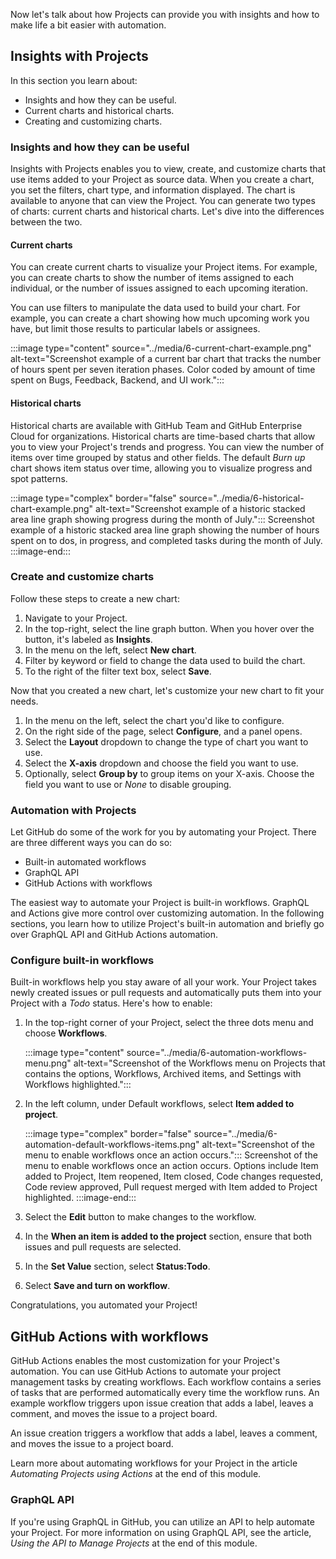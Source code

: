 ﻿Now let's talk about how Projects can provide you with insights and how to make life a bit easier with automation.

## Insights with Projects

In this section you learn about:

- Insights and how they can be useful.
- Current charts and historical charts.
- Creating and customizing charts.

### Insights and how they can be useful

Insights with Projects enables you to view, create, and customize charts that use items added to your Project as source data. When you create a chart, you set the filters, chart type, and information displayed. The chart is available to anyone that can view the Project. You can generate two types of charts: current charts and historical charts. Let's dive into the differences between the two.

#### Current charts

You can create current charts to visualize your Project items. For example, you can create charts to show the number of items assigned to each individual, or the number of issues assigned to each upcoming iteration.

You can use filters to manipulate the data used to build your chart. For example, you can create a chart showing how much upcoming work you have, but limit those results to particular labels or assignees.

:::image type="content" source="../media/6-current-chart-example.png" alt-text="Screenshot example of a current bar chart that tracks the number of hours spent per seven iteration phases. Color coded by amount of time spent on Bugs, Feedback, Backend, and UI work.":::

#### Historical charts

Historical charts are available with GitHub Team and GitHub Enterprise Cloud for organizations. Historical charts are time-based charts that allow you to view your Project's trends and progress. You can view the number of items over time grouped by status and other fields. The default *Burn up* chart shows item status over time, allowing you to visualize progress and spot patterns.

:::image type="complex" border="false" source="../media/6-historical-chart-example.png" alt-text="Screenshot example of a historic stacked area line graph showing progress during the month of July.":::
   Screenshot example of a historic stacked area line graph showing the number of hours spent on to dos, in progress, and completed tasks during the month of July.
:::image-end:::

### Create and customize charts

Follow these steps to create a new chart:

1. Navigate to your Project.
1. In the top-right, select the line graph button. When you hover over the button, it's labeled as **Insights**.
1. In the menu on the left, select **New chart**.
1. Filter by keyword or field to change the data used to build the chart.
1. To the right of the filter text box, select **Save**.

Now that you created a new chart, let's customize your new chart to fit your needs.

1. In the menu on the left, select the chart you'd like to configure.
1. On the right side of the page, select **Configure**, and a panel opens.
1. Select the **Layout** dropdown to change the type of chart you want to use.
1. Select the **X-axis** dropdown and choose the field you want to use.
1. Optionally, select **Group by** to group items on your X-axis. Choose the field you want to use or *None* to disable grouping.

### Automation with Projects

Let GitHub do some of the work for you by automating your Project. There are three different ways you can do so:

- Built-in automated workflows
- GraphQL API
- GitHub Actions with workflows

The easiest way to automate your Project is built-in workflows. GraphQL and Actions give more control over customizing automation. In the following sections, you learn how to utilize Project's built-in automation and briefly go over GraphQL API and GitHub Actions automation.

### Configure built-in workflows

Built-in workflows help you stay aware of all your work. Your Project takes newly created issues or pull requests and automatically puts them into your Project with a *Todo* status. Here's how to enable:

1. In the top-right corner of your Project, select the three dots menu and choose **Workflows**.

   :::image type="content" source="../media/6-automation-workflows-menu.png" alt-text="Screenshot of the Workflows menu on Projects that contains the options, Workflows, Archived items, and Settings with Workflows highlighted.":::

1. In the left column, under Default workflows, select **Item added to project**.

   :::image type="complex" border="false" source="../media/6-automation-default-workflows-items.png" alt-text="Screenshot of the menu to enable workflows once an action occurs.":::
    Screenshot of the menu to enable workflows once an action occurs. Options include Item added to Project, Item reopened, Item closed, Code changes requested, Code review approved, Pull request merged with Item added to Project highlighted.
:::image-end:::

1. Select the **Edit** button to make changes to the workflow.
1. In the **When an item is added to the project** section, ensure that both issues and pull requests are selected.
1. In the **Set Value** section, select **Status:Todo**.
1. Select **Save and turn on workflow**.

Congratulations, you automated your Project!

## GitHub Actions with workflows

GitHub Actions enables the most customization for your Project's automation. You can use GitHub Actions to automate your project management tasks by creating workflows. Each workflow contains a series of tasks that are performed automatically every time the workflow runs. An example workflow triggers upon issue creation that adds a label, leaves a comment, and moves the issue to a project board.

An issue creation triggers a workflow that adds a label, leaves a comment, and moves the issue to a project board.

Learn more about automating workflows for your Project in the article *Automating Projects using Actions* at the end of this module.

### GraphQL API

If you're using GraphQL in GitHub, you can utilize an API to help automate your Project. For more information on using GraphQL API, see the article, *Using the API to Manage Projects* at the end of this module.
